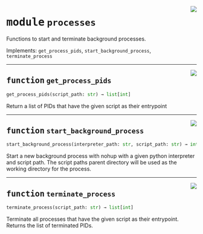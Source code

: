 <!-- markdownlint-disable -->

<a href="https://github.com/tum-esm/utils/tree/main/tum_esm_utils/processes.py#L0"><img align="right" style="float:right;" src="https://img.shields.io/badge/-source-cccccc?style=flat-square"></a>

# <kbd>module</kbd> `processes`
Functions to start and terminate background processes. 

Implements: `get_process_pids`, `start_background_process`, `terminate_process` 


---

<a href="https://github.com/tum-esm/utils/tree/main/tum_esm_utils/processes.py#L11"><img align="right" style="float:right;" src="https://img.shields.io/badge/-source-cccccc?style=flat-square"></a>

## <kbd>function</kbd> `get_process_pids`

```python
get_process_pids(script_path: str) → list[int]
```

Return a list of PIDs that have the given script as their entrypoint 


---

<a href="https://github.com/tum-esm/utils/tree/main/tum_esm_utils/processes.py#L29"><img align="right" style="float:right;" src="https://img.shields.io/badge/-source-cccccc?style=flat-square"></a>

## <kbd>function</kbd> `start_background_process`

```python
start_background_process(interpreter_path: str, script_path: str) → int
```

Start a new background process with nohup with a given python interpreter and script path. The script paths parent directory will be used as the working directory for the process. 


---

<a href="https://github.com/tum-esm/utils/tree/main/tum_esm_utils/processes.py#L49"><img align="right" style="float:right;" src="https://img.shields.io/badge/-source-cccccc?style=flat-square"></a>

## <kbd>function</kbd> `terminate_process`

```python
terminate_process(script_path: str) → list[int]
```

Terminate all processes that have the given script as their entrypoint. Returns the list of terminated PIDs. 



